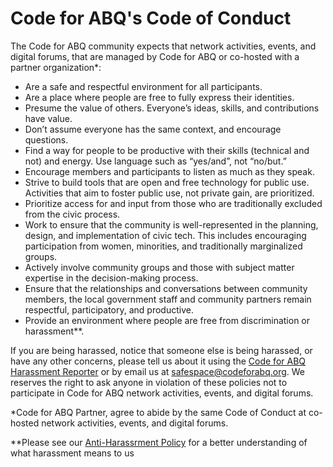<h1>Code for ABQ's Code of Conduct</h1>

<p>The Code for ABQ community expects that network activities, events, and digital forums, that are managed by Code for ABQ or co-hosted with a partner organization*:

<ul>
<li>Are a safe and respectful environment for all participants.
<li>Are a place where people are free to fully express their identities.
<li>Presume the value of others. Everyone’s ideas, skills, and contributions have value.
<li>Don’t assume everyone has the same context, and encourage questions.
<li>Find a way for people to be productive with their skills (technical and not) and energy. Use language such as “yes/and”, not “no/but.”
<li>Encourage members and participants to listen as much as they speak.
<li>Strive to build tools that are open and free technology for public use. Activities that aim to foster public use, not private gain, are prioritized.
<li>Prioritize access for and input from those who are traditionally excluded from the civic process.
<li>Work to ensure that the community is well-represented in the planning, design, and implementation of civic tech. This includes encouraging participation from women, minorities, and traditionally marginalized groups. 
<li>Actively involve community groups and those with subject matter expertise in the decision-making process.
<li>Ensure that the relationships and conversations between community members, the local government staff and community partners remain respectful, participatory, and productive.
<li>Provide an environment where people are free from discrimination or harassment**.
</ul>

<p>If you are being harassed, notice that someone else is being harassed, or have any other concerns, please tell us about it using the <a href="https://codeforabq.typeform.com/to/Uiirlb">Code for ABQ Harassment Reporter</a> or by email us at <a href="mailto:safespace@codeforabq.org">safespace@codeforabq.org</a>.  We reserves the right to ask anyone in violation of these policies not to participate in Code for ABQ network activities, events, and digital forums.

<p>*Code for ABQ Partner, agree to abide by the same Code of Conduct at co-hosted network activities, events, and digital forums.

<p>**Please see our <a href="https://github.com/codeforabq/Brigade-Brain/tree/master/SafeSpace/AntiHarassmentPolicy">Anti-Harassrment Policy<a> for a better understanding of what harassment means to us 




